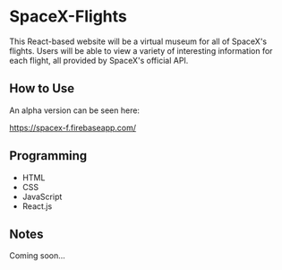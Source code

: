 # SpaceX-Flights
This React-based website will be a virtual museum for all of SpaceX's flights. Users will be able to view a variety of interesting information for each flight, all provided by SpaceX's official API.

## How to Use
An alpha version can be seen here:

https://spacex-f.firebaseapp.com/

## Programming
* HTML
* CSS
* JavaScript
* React.js

## Notes
Coming soon...
